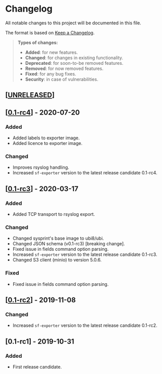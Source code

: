# Changelog

All notable changes to this project will be documented in this file.

The format is based on [Keep a Changelog](http://keepachangelog.com/en/1.0.0/).

> **Types of changes:**
>
> -   **Added**: for new features.
> -   **Changed**: for changes in existing functionality.
> -   **Deprecated**: for soon-to-be removed features.
> -   **Removed**: for now removed features.
> -   **Fixed**: for any bug fixes.
> -   **Security**: in case of vulnerabilities.

## [[UNRELEASED](https://github.com/sysflow-telemetry/sf-exporter/compare/0.1-rc4...HEAD)]

## [[0.1-rc4](https://github.com/sysflow-telemetry/sf-exporter/compare/0.1-rc3...0.1-rc4)] - 2020-07-20

### Added

- Added labels to exporter image.
- Added licence to exporter image.

### Changed

- Improves rsyslog handling.
- Increased `sf-exporter` version to the latest release candidate 0.1-rc4.


## [[0.1-rc3](https://github.com/sysflow-telemetry/sf-exporter/compare/0.1-rc2...0.1-rc3)] - 2020-03-17

### Added

- Added TCP transport to rsyslog export.

### Changed

- Changed sysprint's base image to ubi8/ubi.
- Changed JSON schema (v0.1-rc3) [breaking change].
- Fixed issue in fields command option parsing.
- Increased `sf-exporter` version to the latest release candidate 0.1-rc3.
- Changed S3 client (minio) to version 5.0.6.

### Fixed

- Fixed issue in fields command option parsing.

## [[0.1-rc2](https://github.com/sysflow-telemetry/sf-exporter/compare/0.1-rc1...0.1-rc2)] - 2019-11-08

### Changed

- Increased `sf-exporter` version to the latest release candidate 0.1-rc2.

## [0.1-rc1] - 2019-10-31

### Added

- First release candidate.
